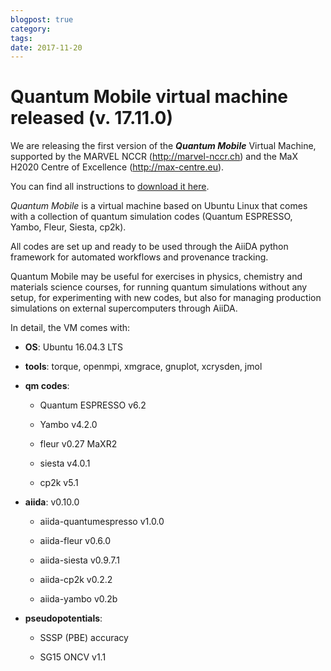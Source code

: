 ```yaml
---
blogpost: true
category:
tags:
date: 2017-11-20
---
```


# Quantum Mobile virtual machine released (v. 17.11.0)

We are releasing the first version of the ***Quantum Mobile*** Virtual Machine, supported by the MARVEL NCCR (<http://marvel-nccr.ch>) and the MaX H2020 Centre of Excellence (<http://max-centre.eu>).

You can find all instructions to [download it here](https://github.com/marvel-nccr/quantum-mobile/releases).

*Quantum Mobile* is a virtual machine based on Ubuntu Linux that comes with a collection of quantum simulation codes  (Quantum ESPRESSO, Yambo, Fleur, Siesta, cp2k).

All codes are set up and ready to be used through the AiiDA python framework for automated workflows and provenance tracking.

Quantum Mobile may be useful for exercises in physics, chemistry and materials science courses, for running quantum simulations without any setup, for experimenting with new codes, but also for managing production simulations on external supercomputers through AiiDA.

In detail, the VM comes with:

* **OS**: Ubuntu 16.04.3 LTS

* **tools**: torque, openmpi, xmgrace, gnuplot, xcrysden, jmol

* **qm codes**:

	+ Quantum ESPRESSO v6.2

	+ Yambo v4.2.0

	+ fleur v0.27 MaXR2

	+ siesta v4.0.1

	+ cp2k v5.1

* **aiida**: v0.10.0

	+ aiida-quantumespresso v1.0.0

	+ aiida-fleur v0.6.0

	+ aiida-siesta v0.9.7.1

	+ aiida-cp2k v0.2.2

	+ aiida-yambo v0.2b

* **pseudopotentials**:

	+ SSSP (PBE) accuracy

	+ SG15 ONCV v1.1
